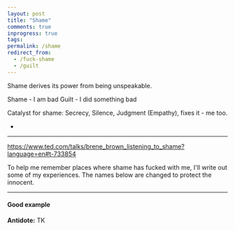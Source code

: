 ```yaml
---
layout: post
title: "Shame"
comments: true
inprogress: true
tags:
permalink: /shame
redirect_from:
  - /fuck-shame
  - /guilt
---
```


Shame derives its power from being unspeakable.

Shame - I am bad
Guilt - I did something bad

Catalyst for shame: Secrecy, Silence, Judgment
(Empathy), fixes it - me too.

-

---

https://www.ted.com/talks/brene_brown_listening_to_shame?language=en#t-733854

To help me remember places where shame has fucked with me, I'll write out some of my experiences. The names below are changed to protect the innocent.

---

#### Good example

**Antidote:** TK
